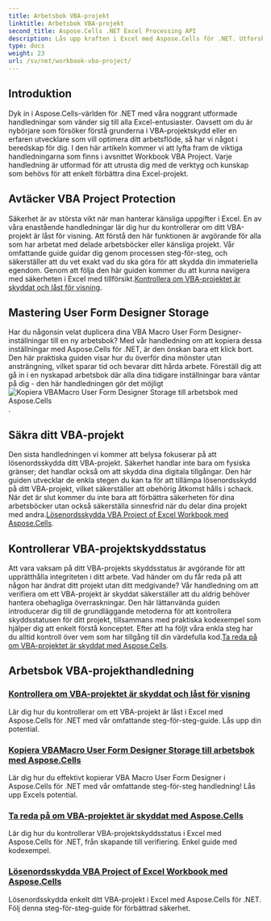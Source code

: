 ```yaml
---
title: Arbetsbok VBA-projekt
linktitle: Arbetsbok VBA-projekt
second_title: Aspose.Cells .NET Excel Processing API
description: Lås upp kraften i Excel med Aspose.Cells för .NET. Utforska omfattande handledningar om VBA-projektskydd, kopiering av användarformulär och säkra din arbetsbok.
type: docs
weight: 23
url: /sv/net/workbook-vba-project/
---
```

## Introduktion

Dyk in i Aspose.Cells-världen för .NET med våra noggrant utformade handledningar som vänder sig till alla Excel-entusiaster. Oavsett om du är nybörjare som försöker förstå grunderna i VBA-projektskydd eller en erfaren utvecklare som vill optimera ditt arbetsflöde, så har vi något i beredskap för dig. I den här artikeln kommer vi att lyfta fram de viktiga handledningarna som finns i avsnittet Workbook VBA Project. Varje handledning är utformad för att utrusta dig med de verktyg och kunskap som behövs för att enkelt förbättra dina Excel-projekt.

## Avtäcker VBA Project Protection 

Säkerhet är av största vikt när man hanterar känsliga uppgifter i Excel. En av våra enastående handledningar lär dig hur du kontrollerar om ditt VBA-projekt är låst för visning. Att förstå den här funktionen är avgörande för alla som har arbetat med delade arbetsböcker eller känsliga projekt. Vår omfattande guide guidar dig genom processen steg-för-steg, och säkerställer att du vet exakt vad du ska göra för att skydda din immateriella egendom. Genom att följa den här guiden kommer du att kunna navigera med säkerheten i Excel med tillförsikt.[Kontrollera om VBA-projektet är skyddat och låst för visning](./check-vba-project-protection/).

## Mastering User Form Designer Storage

Har du någonsin velat duplicera dina VBA Macro User Form Designer-inställningar till en ny arbetsbok? Med vår handledning om att kopiera dessa inställningar med Aspose.Cells för .NET, är den önskan bara ett klick bort. Den här praktiska guiden visar hur du överför dina mönster utan ansträngning, vilket sparar tid och bevarar ditt hårda arbete. Föreställ dig att gå in i en nyskapad arbetsbok där alla dina tidigare inställningar bara väntar på dig - den här handledningen gör det möjligt![Kopiera VBAMacro User Form Designer Storage till arbetsbok med Aspose.Cells](./copy-vbamacro-user-form-designer/).

## Säkra ditt VBA-projekt

Den sista handledningen vi kommer att belysa fokuserar på att lösenordsskydda ditt VBA-projekt. Säkerhet handlar inte bara om fysiska gränser; det handlar också om att skydda dina digitala tillgångar. Den här guiden utvecklar de enkla stegen du kan ta för att tillämpa lösenordsskydd på ditt VBA-projekt, vilket säkerställer att obehörig åtkomst hålls i schack. När det är slut kommer du inte bara att förbättra säkerheten för dina arbetsböcker utan också säkerställa sinnesfrid när du delar dina projekt med andra.[Lösenordsskydda VBA Project of Excel Workbook med Aspose.Cells](./password-protect-vba-project/).

## Kontrollerar VBA-projektskyddsstatus

Att vara vaksam på ditt VBA-projekts skyddsstatus är avgörande för att upprätthålla integriteten i ditt arbete. Vad händer om du får reda på att någon har ändrat ditt projekt utan ditt medgivande? Vår handledning om att verifiera om ett VBA-projekt är skyddat säkerställer att du aldrig behöver hantera obehagliga överraskningar. Den här lättanvända guiden introducerar dig till de grundläggande metoderna för att kontrollera skyddsstatusen för ditt projekt, tillsammans med praktiska kodexempel som hjälper dig att enkelt förstå konceptet. Efter att ha följt våra enkla steg har du alltid kontroll över vem som har tillgång till din värdefulla kod.[Ta reda på om VBA-projektet är skyddat med Aspose.Cells](./find-if-vba-project-is-protected/).

## Arbetsbok VBA-projekthandledning
### [Kontrollera om VBA-projektet är skyddat och låst för visning](./check-vba-project-protection/)
Lär dig hur du kontrollerar om ett VBA-projekt är låst i Excel med Aspose.Cells för .NET med vår omfattande steg-för-steg-guide. Lås upp din potential.
### [Kopiera VBAMacro User Form Designer Storage till arbetsbok med Aspose.Cells](./copy-vbamacro-user-form-designer/)
Lär dig hur du effektivt kopierar VBA Macro User Form Designer i Aspose.Cells för .NET med vår omfattande steg-för-steg handledning! Lås upp Excels potential.
### [Ta reda på om VBA-projektet är skyddat med Aspose.Cells](./find-if-vba-project-is-protected/)
Lär dig hur du kontrollerar VBA-projektskyddsstatus i Excel med Aspose.Cells för .NET, från skapande till verifiering. Enkel guide med kodexempel.
### [Lösenordsskydda VBA Project of Excel Workbook med Aspose.Cells](./password-protect-vba-project/)
Lösenordsskydda enkelt ditt VBA-projekt i Excel med Aspose.Cells för .NET. Följ denna steg-för-steg-guide för förbättrad säkerhet.